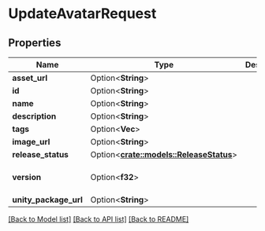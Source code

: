 # UpdateAvatarRequest

## Properties

Name | Type | Description | Notes
------------ | ------------- | ------------- | -------------
**asset_url** | Option<**String**> |  | [optional]
**id** | Option<**String**> |  | [optional]
**name** | Option<**String**> |  | [optional]
**description** | Option<**String**> |  | [optional]
**tags** | Option<**Vec<String>**> |  | [optional]
**image_url** | Option<**String**> |  | [optional]
**release_status** | Option<[**crate::models::ReleaseStatus**](ReleaseStatus.md)> |  | [optional]
**version** | Option<**f32**> |  | [optional][default to 1]
**unity_package_url** | Option<**String**> |  | [optional]

[[Back to Model list]](../README.md#documentation-for-models) [[Back to API list]](../README.md#documentation-for-api-endpoints) [[Back to README]](../README.md)


